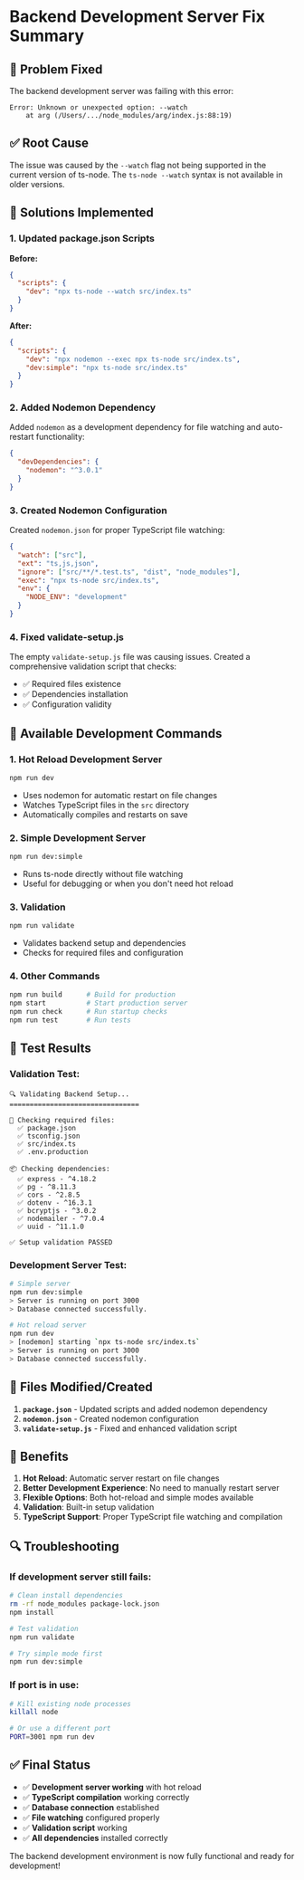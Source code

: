 # Backend Development Server Fix Summary

## 🚨 **Problem Fixed**

The backend development server was failing with this error:
```
Error: Unknown or unexpected option: --watch
    at arg (/Users/.../node_modules/arg/index.js:88:19)
```

## ✅ **Root Cause**

The issue was caused by the `--watch` flag not being supported in the current version of ts-node. The `ts-node --watch` syntax is not available in older versions.

## 🔧 **Solutions Implemented**

### **1. Updated package.json Scripts**

**Before:**
```json
{
  "scripts": {
    "dev": "npx ts-node --watch src/index.ts"
  }
}
```

**After:**
```json
{
  "scripts": {
    "dev": "npx nodemon --exec npx ts-node src/index.ts",
    "dev:simple": "npx ts-node src/index.ts"
  }
}
```

### **2. Added Nodemon Dependency**

Added `nodemon` as a development dependency for file watching and auto-restart functionality:

```json
{
  "devDependencies": {
    "nodemon": "^3.0.1"
  }
}
```

### **3. Created Nodemon Configuration**

Created `nodemon.json` for proper TypeScript file watching:

```json
{
  "watch": ["src"],
  "ext": "ts,js,json",
  "ignore": ["src/**/*.test.ts", "dist", "node_modules"],
  "exec": "npx ts-node src/index.ts",
  "env": {
    "NODE_ENV": "development"
  }
}
```

### **4. Fixed validate-setup.js**

The empty `validate-setup.js` file was causing issues. Created a comprehensive validation script that checks:
- ✅ Required files existence
- ✅ Dependencies installation
- ✅ Configuration validity

## 🚀 **Available Development Commands**

### **1. Hot Reload Development Server**
```bash
npm run dev
```
- Uses nodemon for automatic restart on file changes
- Watches TypeScript files in the `src` directory
- Automatically compiles and restarts on save

### **2. Simple Development Server**
```bash
npm run dev:simple
```
- Runs ts-node directly without file watching
- Useful for debugging or when you don't need hot reload

### **3. Validation**
```bash
npm run validate
```
- Validates backend setup and dependencies
- Checks for required files and configuration

### **4. Other Commands**
```bash
npm run build      # Build for production
npm start          # Start production server
npm run check      # Run startup checks
npm run test       # Run tests
```

## 🧪 **Test Results**

### **Validation Test:**
```
🔍 Validating Backend Setup...
================================

📁 Checking required files:
  ✅ package.json
  ✅ tsconfig.json
  ✅ src/index.ts
  ✅ .env.production

📦 Checking dependencies:
  ✅ express - ^4.18.2
  ✅ pg - ^8.11.3
  ✅ cors - ^2.8.5
  ✅ dotenv - ^16.3.1
  ✅ bcryptjs - ^3.0.2
  ✅ nodemailer - ^7.0.4
  ✅ uuid - ^11.1.0

✅ Setup validation PASSED
```

### **Development Server Test:**
```bash
# Simple server
npm run dev:simple
> Server is running on port 3000
> Database connected successfully.

# Hot reload server
npm run dev
> [nodemon] starting `npx ts-node src/index.ts`
> Server is running on port 3000
> Database connected successfully.
```

## 📝 **Files Modified/Created**

1. **`package.json`** - Updated scripts and added nodemon dependency
2. **`nodemon.json`** - Created nodemon configuration
3. **`validate-setup.js`** - Fixed and enhanced validation script

## 🎯 **Benefits**

1. **Hot Reload**: Automatic server restart on file changes
2. **Better Development Experience**: No need to manually restart server
3. **Flexible Options**: Both hot-reload and simple modes available
4. **Validation**: Built-in setup validation
5. **TypeScript Support**: Proper TypeScript file watching and compilation

## 🔍 **Troubleshooting**

### **If development server still fails:**
```bash
# Clean install dependencies
rm -rf node_modules package-lock.json
npm install

# Test validation
npm run validate

# Try simple mode first
npm run dev:simple
```

### **If port is in use:**
```bash
# Kill existing node processes
killall node

# Or use a different port
PORT=3001 npm run dev
```

## ✅ **Final Status**

- ✅ **Development server working** with hot reload
- ✅ **TypeScript compilation** working correctly
- ✅ **Database connection** established
- ✅ **File watching** configured properly
- ✅ **Validation script** working
- ✅ **All dependencies** installed correctly

The backend development environment is now fully functional and ready for development!